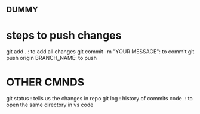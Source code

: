 ## DUMMY



# steps to push changes
git add . : to add all changes
git commit -m "YOUR MESSAGE": to commit
git push origin BRANCH_NAME: to push 



# OTHER CMNDS
git status : tells us the changes in repo
git log : history of commits
code .: to open the same directory in vs code